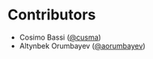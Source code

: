 # Contributors

- Cosimo Bassi ([@cusma](https://github.com/cusma/))
- Altynbek Orumbayev ([@aorumbayev](https://github.com/aorumbayev))
